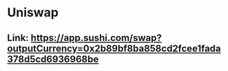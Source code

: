 # Uniswap

## Link: https://app.sushi.com/swap?outputCurrency=0x2b89bf8ba858cd2fcee1fada378d5cd6936968be
